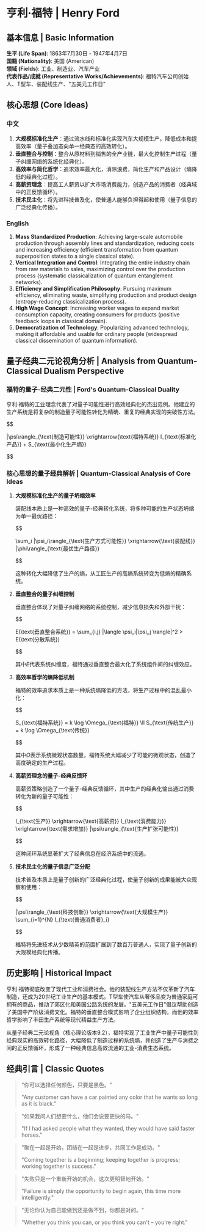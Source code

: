 # 亨利·福特 | Henry Ford

## 基本信息 | Basic Information

**生平 (Life Span)**: 1863年7月30日 - 1947年4月7日  
**国籍 (Nationality)**: 美国 (American)  
**领域 (Fields)**: 工业、制造业、汽车产业  
**代表作品/成就 (Representative Works/Achievements)**: 福特汽车公司创始人、T型车、装配线生产、"五美元工作日"

## 核心思想 (Core Ideas)

### 中文
1. **大规模标准化生产**：通过流水线和标准化实现汽车大规模生产，降低成本和提高效率（量子叠加态向单一经典态的高效转化）。
2. **垂直整合与控制**：整合从原材料到销售的全产业链，最大化控制生产过程（量子纠缠网络的系统化经典化）。
3. **高效率与简化哲学**：追求效率最大化，消除浪费，简化生产和产品设计（熵降低的经典化过程）。
4. **高薪资理念**：提高工人薪资以扩大市场消费能力，创造产品的消费者（经典域中的正反馈循环）。
5. **技术民主化**：将先进科技普及化，使普通人能够负担得起和使用（量子信息的广泛经典化传播）。

### English
1. **Mass Standardized Production**: Achieving large-scale automobile production through assembly lines and standardization, reducing costs and increasing efficiency (efficient transformation from quantum superposition states to a single classical state).
2. **Vertical Integration and Control**: Integrating the entire industry chain from raw materials to sales, maximizing control over the production process (systematic classicalization of quantum entanglement networks).
3. **Efficiency and Simplification Philosophy**: Pursuing maximum efficiency, eliminating waste, simplifying production and product design (entropy-reducing classicalization process).
4. **High Wage Concept**: Increasing worker wages to expand market consumption capacity, creating consumers for products (positive feedback loops in classical domain).
5. **Democratization of Technology**: Popularizing advanced technology, making it affordable and usable for ordinary people (widespread classical dissemination of quantum information).

## 量子经典二元论视角分析 | Analysis from Quantum-Classical Dualism Perspective

### 福特的量子-经典二元性 | Ford's Quantum-Classical Duality

亨利·福特的工业理念代表了对量子可能性进行高效经典化的杰出范例。他建立的生产系统是将复杂的制造量子可能性转化为精确、重复的经典实现的突破性方法。

$$

|\psi\rangle_{\text{制造可能性}} \xrightarrow{\text{福特系统}} I_{\text{标准化产品}} + S_{\text{最小化生产熵}}

$$

### 核心思想的量子经典解析 | Quantum-Classical Analysis of Core Ideas

1. **大规模标准化生产的量子坍缩效率**

   装配线本质上是一种高效的量子-经典转化系统，将多种可能的生产状态坍缩为单一最优路径：

   $$
   
   \sum_i |\psi_i\rangle_{\text{生产方式可能性}} \xrightarrow{\text{装配线}} |\phi\rangle_{\text{最优生产路径}}
   
   $$

   这种转化大幅降低了生产的熵，从工匠生产的高熵系统转变为低熵的精确系统。

2. **垂直整合的量子纠缠控制**

   垂直整合体现了对量子纠缠网络的系统控制，减少信息损失和外部干扰：

   $$
   
   E(\text{垂直整合系统}) = \sum_{i,j} |\langle \psi_i|\psi_j \rangle|^2 > E(\text{分散系统})
   
   $$

   其中$E$代表系统纠缠度，福特通过垂直整合最大化了系统组件间的纠缠效应。

3. **高效率哲学的熵降低机制**

   福特的效率追求本质上是一种系统熵降低的方法，将生产过程中的混乱最小化：

   $$
   
   S_{\text{福特系统}} = k \log \Omega_{\text{福特}} \ll S_{\text{传统生产}} = k \log \Omega_{\text{传统}}
   
   $$

   其中$\Omega$表示系统微观状态数量，福特系统大幅减少了可能的微观状态，创造了高度确定的生产过程。

4. **高薪资理念的量子-经典反馈环**

   高薪资策略创造了一个量子-经典反馈循环，其中生产的经典化输出通过消费转化为新的量子可能性：

   $$
   
   I_{\text{生产}} \xrightarrow{\text{高薪资}} I_{\text{消费能力}} \xrightarrow{\text{需求增加}} |\psi\rangle_{\text{生产扩张可能性}}
   
   $$

   这种闭环系统显著扩大了经典信息在经济系统中的流通。

5. **技术民主化的量子信息广泛分配**

   技术普及本质上是量子创新的广泛经典化过程，使量子创新的成果能被大众观察和使用：

   $$
   
   |\psi\rangle_{\text{科技创新}} \xrightarrow{\text{大规模生产}} \sum_{i=1}^{N} I_{\text{普通消费者}_i}
   
   $$

   福特将先进技术从少数精英的范围扩展到了数百万普通人，实现了量子创新的大规模经典化传播。

## 历史影响 | Historical Impact

亨利·福特彻底改变了现代工业和消费社会。他的装配线生产方法不仅革新了汽车制造，还成为20世纪工业生产的基本模式。T型车使汽车从奢侈品变为普通家庭可拥有的商品，推动了郊区化和美国公路系统的发展。"五美元工作日"倡议帮助创造了美国中产阶级消费文化。福特的垂直整合模式影响了企业组织结构，而他的效率哲学影响了丰田生产系统等现代精益生产方法。

从量子经典二元论视角（核心理论版本9.2），福特实现了工业生产中量子可能性到经典现实的高效转化路径，大幅降低了制造过程的系统熵，并创造了生产与消费之间的正反馈循环，形成了一种经典信息高效流通的工业-消费生态系统。

## 经典引言 | Classic Quotes

> "你可以选择任何颜色，只要是黑色。"
> 
> "Any customer can have a car painted any color that he wants so long as it is black."

> "如果我问人们想要什么，他们会说要更快的马。"
> 
> "If I had asked people what they wanted, they would have said faster horses."

> "聚在一起是开始，团结在一起是进步，共同工作是成功。"
> 
> "Coming together is a beginning; keeping together is progress; working together is success."

> "失败只是一个重新开始的机会，这次更明智地开始。"
> 
> "Failure is simply the opportunity to begin again, this time more intelligently."

> "无论你认为自己能做到还是做不到，你都是对的。"
> 
> "Whether you think you can, or you think you can't – you're right."
